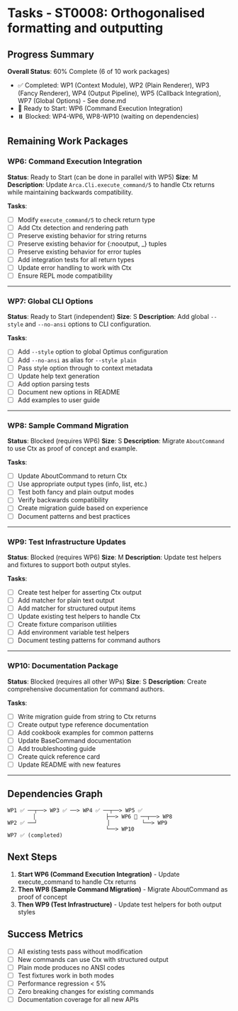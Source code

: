 # Tasks - ST0008: Orthogonalised formatting and outputting

## Progress Summary

**Overall Status**: 60% Complete (6 of 10 work packages)

- ✅ Completed: WP1 (Context Module), WP2 (Plain Renderer), WP3 (Fancy Renderer), WP4 (Output Pipeline), WP5 (Callback Integration), WP7 (Global Options) - See done.md
- 🎯 Ready to Start: WP6 (Command Execution Integration)
- ⏸️ Blocked: WP4-WP6, WP8-WP10 (waiting on dependencies)

## Remaining Work Packages

### WP6: Command Execution Integration

**Status**: Ready to Start (can be done in parallel with WP5)
**Size**: M
**Description**: Update `Arca.Cli.execute_command/5` to handle Ctx returns while maintaining backwards compatibility.

**Tasks**:

- [ ] Modify `execute_command/5` to check return type
- [ ] Add Ctx detection and rendering path
- [ ] Preserve existing behavior for string returns
- [ ] Preserve existing behavior for {:nooutput, _} tuples
- [ ] Preserve existing behavior for error tuples
- [ ] Add integration tests for all return types
- [ ] Update error handling to work with Ctx
- [ ] Ensure REPL mode compatibility

---

### WP7: Global CLI Options

**Status**: Ready to Start (independent)
**Size**: S
**Description**: Add global `--style` and `--no-ansi` options to CLI configuration.

**Tasks**:

- [ ] Add `--style` option to global Optimus configuration
- [ ] Add `--no-ansi` as alias for `--style plain`
- [ ] Pass style option through to context metadata
- [ ] Update help text generation
- [ ] Add option parsing tests
- [ ] Document new options in README
- [ ] Add examples to user guide

---

### WP8: Sample Command Migration

**Status**: Blocked (requires WP6)
**Size**: S
**Description**: Migrate `AboutCommand` to use Ctx as proof of concept and example.

**Tasks**:

- [ ] Update AboutCommand to return Ctx
- [ ] Use appropriate output types (info, list, etc.)
- [ ] Test both fancy and plain output modes
- [ ] Verify backwards compatibility
- [ ] Create migration guide based on experience
- [ ] Document patterns and best practices

---

### WP9: Test Infrastructure Updates

**Status**: Blocked (requires WP6)
**Size**: M
**Description**: Update test helpers and fixtures to support both output styles.

**Tasks**:

- [ ] Create test helper for asserting Ctx output
- [ ] Add matcher for plain text output
- [ ] Add matcher for structured output items
- [ ] Update existing test helpers to handle Ctx
- [ ] Create fixture comparison utilities
- [ ] Add environment variable test helpers
- [ ] Document testing patterns for command authors

---

### WP10: Documentation Package

**Status**: Blocked (requires all other WPs)
**Size**: S
**Description**: Create comprehensive documentation for command authors.

**Tasks**:

- [ ] Write migration guide from string to Ctx returns
- [ ] Create output type reference documentation
- [ ] Add cookbook examples for common patterns
- [ ] Update BaseCommand documentation
- [ ] Add troubleshooting guide
- [ ] Create quick reference card
- [ ] Update README with new features

---

## Dependencies Graph

```
WP1 ✅ ──┬──> WP3 ✅ ──> WP4 ✅ ──┬──> WP5 ✅
        │                      ├──> WP6 🎯 ──┬──> WP8
WP2 ✅ ──┘                      │          └──> WP9
                               └──> WP10
WP7 ✅ (completed)
```

## Next Steps

1. **Start WP6 (Command Execution Integration)** - Update execute_command to handle Ctx returns
2. **Then WP8 (Sample Command Migration)** - Migrate AboutCommand as proof of concept
3. **Then WP9 (Test Infrastructure)** - Update test helpers for both output styles

## Success Metrics

- [ ] All existing tests pass without modification
- [ ] New commands can use Ctx with structured output
- [ ] Plain mode produces no ANSI codes
- [ ] Test fixtures work in both modes
- [ ] Performance regression < 5%
- [ ] Zero breaking changes for existing commands
- [ ] Documentation coverage for all new APIs
